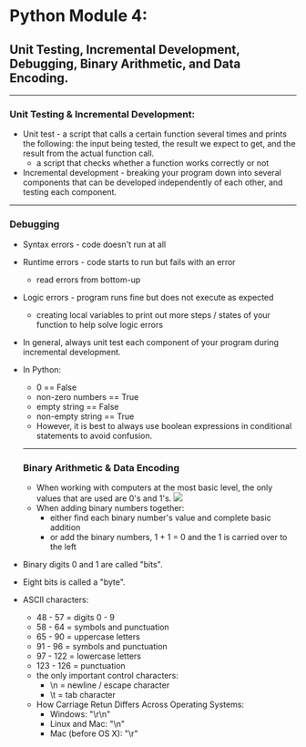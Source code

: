 # **Python Module 4:**
## **Unit Testing, Incremental Development, Debugging, Binary Arithmetic, and Data Encoding.**
***

### **Unit Testing & Incremental Development:**
* Unit test - a script that calls a certain function several times and prints the following: the input being tested, the result we expect to get, and the result from the actual function call. 
    * a script that checks whether a function works correctly or not
* Incremental development - breaking your program down into several components that can be developed independently of each other, and testing each component.
***
### **Debugging**
* Syntax errors - code doesn't run at all
* Runtime errors - code starts to run but fails with an error
    * read errors from bottom-up
* Logic errors - program runs fine but does not execute as expected
    * creating local variables to print out more steps / states of your function to help solve logic errors
* In general, always unit test each component of your program during incremental development. 
* In Python:
    * 0 == False
    * non-zero numbers == True
    * empty string == False
    * non-empty string == True
    * However, it is best to always use boolean expressions in conditional statements to avoid confusion.
    ***

    ### **Binary Arithmetic & Data Encoding**
    * When working with computers at the most basic level, the only values that are used are 0's and 1's. 
    ![](https://i.gyazo.com/180e0a67616f45b9888d3f574be6410f.png)
    * When adding binary numbers together:
        * either find each binary number's value and complete basic addition
        * or add the binary numbers, 1 + 1 = 0 and the 1 is carried over to the left
* Binary digits 0 and 1 are called "bits".
* Eight bits is called a "byte".
* ASCII characters:
    * 48 - 57 = digits 0 - 9
    * 58 - 64 = symbols and punctuation
    * 65 - 90 = uppercase letters
    * 91 - 96 = symbols and punctuation
    * 97 - 122 = lowercase letters
    * 123 - 126 = punctuation
    * the only important control characters:
        * \n = newline / escape character
        * \t = tab character
    * How Carriage Retun Differs Across Operating Systems:
        * Windows: "\r\n"
        * Linux and Mac: "\n"
        * Mac (before OS X): "\r"
    
